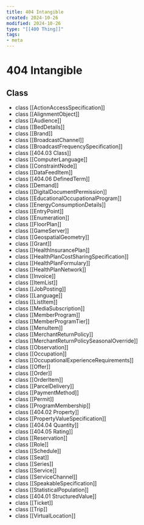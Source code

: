 ```yaml
---
title: 404 Intangible
created: 2024-10-26
modified: 2024-10-26
type: "[[400 Thing]]"
tags: 
- meta
---
```

# 404 Intangible
## Class
- class [[ActionAccessSpecification]]
- class [[AlignmentObject]]
- class [[Audience]]
- class [[BedDetails]]
- class [[Brand]]
- class [[BroadcastChannel]]
- class [[BroadcastFrequencySpecification]]
- class [[404.03 Class]]
- class [[ComputerLanguage]]
- class [[ConstraintNode]]
- class [[DataFeedItem]]
- class [[404.06 DefinedTerm]]
- class [[Demand]]
- class [[DigitalDocumentPermission]]
- class [[EducationalOccupationalProgram]]
- class [[EnergyConsumptionDetails]]
- class [[EntryPoint]]
- class [[Enumeration]]
- class [[FloorPlan]]
- class [[GameServer]]
- class [[GeospatialGeometry]]
- class [[Grant]]
- class [[HealthInsurancePlan]]
- class [[HealthPlanCostSharingSpecification]]
- class [[HealthPlanFormulary]]
- class [[HealthPlanNetwork]]
- class [[Invoice]]
- class [[ItemList]]
- class [[JobPosting]]
- class [[Language]]
- class [[ListItem]]
- class [[MediaSubscription]]
- class [[MemberProgram]]
- class [[MemberProgramTier]]
- class [[MenuItem]]
- class [[MerchantReturnPolicy]]
- class [[MerchantReturnPolicySeasonalOverride]]
- class [[Observation]]
- class [[Occupation]]
- class [[OccupationalExperienceRequirements]]
- class [[Offer]]
- class [[Order]]
- class [[OrderItem]]
- class [[ParcelDelivery]]
- class [[PaymentMethod]]
- class [[Permit]]
- class [[ProgramMembership]]
- class [[404.02 Property]]
- class [[PropertyValueSpecification]]
- class [[404.04 Quantity]]
- class [[404.05 Rating]]
- class [[Reservation]]
- class [[Role]]
- class [[Schedule]]
- class [[Seat]]
- class [[Series]]
- class [[Service]]
- class [[ServiceChannel]]
- class [[SpeakableSpecification]]
- class [[StatisticalPopulation]]
- class [[404.01 StructuredValue]]
- class [[Ticket]]
- class [[Trip]]
- class [[VirtualLocation]]

